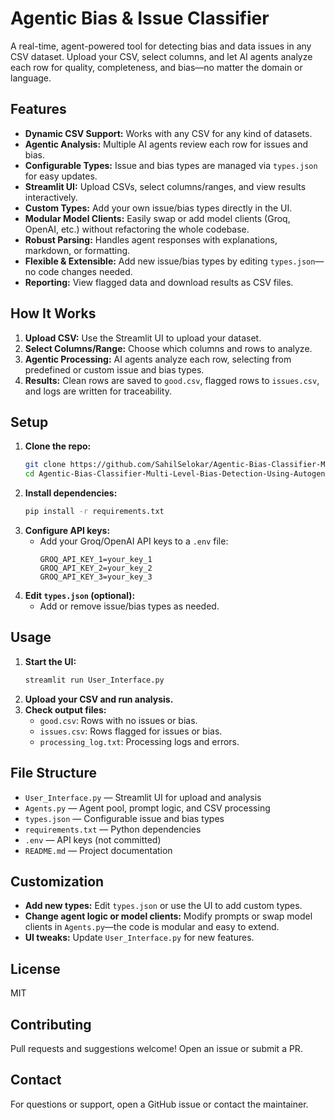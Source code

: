 # Agentic Bias & Issue Classifier

A real-time, agent-powered tool for detecting bias and data issues in any CSV dataset. Upload your CSV, select columns, and let AI agents analyze each row for quality, completeness, and bias—no matter the domain or language.

## Features
- **Dynamic CSV Support:** Works with any CSV for any kind of datasets.
- **Agentic Analysis:** Multiple AI agents review each row for issues and bias.
- **Configurable Types:** Issue and bias types are managed via `types.json` for easy updates.
- **Streamlit UI:** Upload CSVs, select columns/ranges, and view results interactively.
- **Custom Types:** Add your own issue/bias types directly in the UI.
- **Modular Model Clients:** Easily swap or add model clients (Groq, OpenAI, etc.) without refactoring the whole codebase.
- **Robust Parsing:** Handles agent responses with explanations, markdown, or formatting.
- **Flexible & Extensible:** Add new issue/bias types by editing `types.json`—no code changes needed.
- **Reporting:** View flagged data and download results as CSV files.

## How It Works
1. **Upload CSV:** Use the Streamlit UI to upload your dataset.
2. **Select Columns/Range:** Choose which columns and rows to analyze.
3. **Agentic Processing:** AI agents analyze each row, selecting from predefined or custom issue and bias types.
4. **Results:** Clean rows are saved to `good.csv`, flagged rows to `issues.csv`, and logs are written for traceability.

## Setup
1. **Clone the repo:**
   ```sh
   git clone https://github.com/SahilSelokar/Agentic-Bias-Classifier-Multi-Level-Bias-Detection-Using-Autogen.git
   cd Agentic-Bias-Classifier-Multi-Level-Bias-Detection-Using-Autogen
   ```
2. **Install dependencies:**
   ```sh
   pip install -r requirements.txt
   ```
3. **Configure API keys:**
   - Add your Groq/OpenAI API keys to a `.env` file:
     ```env
     GROQ_API_KEY_1=your_key_1
     GROQ_API_KEY_2=your_key_2
     GROQ_API_KEY_3=your_key_3
     ```
4. **Edit `types.json` (optional):**
   - Add or remove issue/bias types as needed.

## Usage
1. **Start the UI:**
   ```sh
   streamlit run User_Interface.py
   ```
2. **Upload your CSV and run analysis.**
3. **Check output files:**
   - `good.csv`: Rows with no issues or bias.
   - `issues.csv`: Rows flagged for issues or bias.
   - `processing_log.txt`: Processing logs and errors.

## File Structure
- `User_Interface.py` — Streamlit UI for upload and analysis
- `Agents.py` — Agent pool, prompt logic, and CSV processing
- `types.json` — Configurable issue and bias types
- `requirements.txt` — Python dependencies
- `.env` — API keys (not committed)
- `README.md` — Project documentation

## Customization
- **Add new types:** Edit `types.json` or use the UI to add custom types.
- **Change agent logic or model clients:** Modify prompts or swap model clients in `Agents.py`—the code is modular and easy to extend.
- **UI tweaks:** Update `User_Interface.py` for new features.

## License
MIT

## Contributing
Pull requests and suggestions welcome! Open an issue or submit a PR.

## Contact
For questions or support, open a GitHub issue or contact the maintainer.
